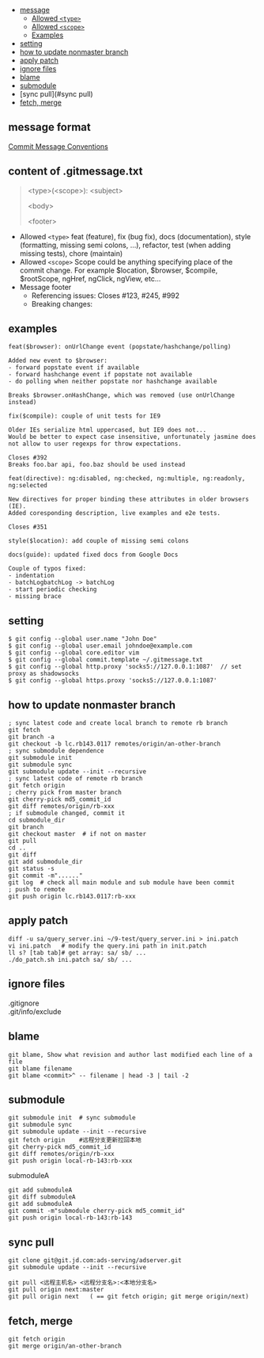 * [message](#message-format)
  * [Allowed `<type>`](#allowed-type)
  * [Allowed `<scope>`](#allowd-scope)
  * [Examples](#examples)
* [setting](#setting)
* [how to update nonmaster branch](#how-to-update-nonmaster-branch)
* [apply patch](#apply-patch)
* [ignore files](#ignore-files)
* [blame](#blame)
* [submodule](#submodule)
* [sync pull](#sync pull)
* [fetch, merge](#fetch-merge)


## message format
[Commit Message Conventions](https://gist.github.com/stephenparish/9941e89d80e2bc58a153)

content of .gitmessage.txt
------
> &lt;type>(&lt;scope>): &lt;subject> 
> 
> &lt;body>
> 
> &lt;footer>

* Allowed `<type>`
feat (feature),  fix (bug fix), docs (documentation), style (formatting, missing semi colons, …), refactor, test (when adding missing tests), chore (maintain)
* Allowed `<scope>`
Scope could be anything specifying place of the commit change. For example $location, $browser, $compile, $rootScope, ngHref, ngClick, ngView, etc...
* Message footer
  * Referencing issues: Closes #123, #245, #992
  * Breaking changes: 

examples
------
```
feat($browser): onUrlChange event (popstate/hashchange/polling)

Added new event to $browser:
- forward popstate event if available
- forward hashchange event if popstate not available
- do polling when neither popstate nor hashchange available

Breaks $browser.onHashChange, which was removed (use onUrlChange instead)
```

```
fix($compile): couple of unit tests for IE9

Older IEs serialize html uppercased, but IE9 does not...
Would be better to expect case insensitive, unfortunately jasmine does
not allow to user regexps for throw expectations.

Closes #392
Breaks foo.bar api, foo.baz should be used instead
```

```
feat(directive): ng:disabled, ng:checked, ng:multiple, ng:readonly, ng:selected

New directives for proper binding these attributes in older browsers (IE).
Added coresponding description, live examples and e2e tests.

Closes #351
```

```
style($location): add couple of missing semi colons
```

```
docs(guide): updated fixed docs from Google Docs

Couple of typos fixed:
- indentation
- batchLogbatchLog -> batchLog
- start periodic checking
- missing brace
```

## setting
```
$ git config --global user.name "John Doe"
$ git config --global user.email johndoe@example.com
$ git config --global core.editor vim
$ git config --global commit.template ~/.gitmessage.txt
$ git config --global http.proxy 'socks5://127.0.0.1:1087'  // set proxy as shadowsocks
$ git config --global https.proxy 'socks5://127.0.0.1:1087'
```

## how to update nonmaster branch
```
; sync latest code and create local branch to remote rb branch
git fetch
git branch -a
git checkout -b lc.rb143.0117 remotes/origin/an-other-branch
; sync submodule dependence
git submodule init
git submodule sync
git submodule update --init --recursive
; sync latest code of remote rb branch
git fetch origin
; cherry pick from master branch
git cherry-pick md5_commit_id
git diff remotes/origin/rb-xxx
; if submodule changed, commit it
cd submodule_dir
git branch
git checkout master  # if not on master
git pull
cd ..
git diff
git add submodule_dir
git status -s
git commit -m"......"
git log  # check all main module and sub module have been commit
; push to remote
git push origin lc.rb143.0117:rb-xxx
```

## apply patch
```
diff -u sa/query_server.ini ~/9-test/query_server.ini > ini.patch
vi ini.patch   # modify the query.ini path in init.patch
ll s? [tab tab]# get array: sa/ sb/ ...
./do_patch.sh ini.patch sa/ sb/ ...
```

## ignore files
.gitignore<br/>
.git/info/exclude<br>

## blame
```
git blame, Show what revision and author last modified each line of a file
git blame filename
git blame <commit>^ -- filename | head -3 | tail -2
```

## submodule
```
git submodule init	# sync submodule
git submodule sync
git submodule update --init --recursive
git fetch origin  	#远程分支更新拉回本地
git cherry-pick md5_commit_id
git diff remotes/origin/rb-xxx
git push origin local-rb-143:rb-xxx
```
submoduleA
```
git add submoduleA
git diff submoduleA
git add submoduleA
git commit -m"submodule cherry-pick md5_commit_id"
git push origin local-rb-143:rb-143
```

## sync pull
```
git clone git@git.jd.com:ads-serving/adserver.git
git submodule update --init --recursive

git pull <远程主机名> <远程分支名>:<本地分支名>
git pull origin next:master
git pull origin next   ( == git fetch origin; git merge origin/next)
```

## fetch, merge
```
git fetch origin
git merge origin/an-other-branch
```

